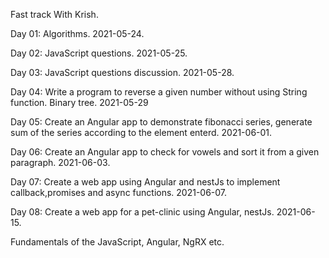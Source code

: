Fast track With Krish.

Day 01: Algorithms. 2021-05-24.

Day 02: JavaScript questions. 2021-05-25.

Day 03: JavaScript questions discussion. 2021-05-28.

Day 04: Write a program to reverse a given number without using String function.
		Binary tree. 2021-05-29
		
Day 05: Create an Angular app to demonstrate fibonacci series, generate sum of the series according to the element enterd. 2021-06-01.

Day 06: Create an Angular app to check for vowels and sort it from a given paragraph. 2021-06-03.

Day 07: Create a web app using Angular and nestJs to implement callback,promises and async functions. 2021-06-07.

Day 08: Create a web app for a pet-clinic using Angular, nestJs. 2021-06-15.

Fundamentals of the JavaScript, Angular, NgRX etc.